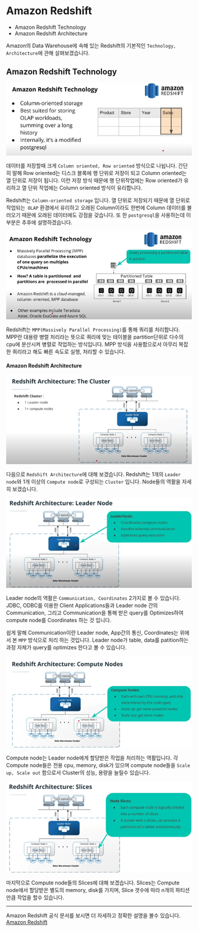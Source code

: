 # Amazon Redshift 

- Amazon Redshift Technology
- Amazon Redshift Architecture



Amazon의 Data Warehouse에 속해 있는 Redshift의 기본적인 `Technology, Architecture`에 관해 살펴보겠습니다.

## Amazon Redshift Technology

![image-20210315152515729](_image\image-20210315152515729.png)

데이터를 저장할때 크게 `Column oriented, Row oriented` 방식으로 나뉩니다. 간단히 말해 Row oriented는 디스크 블록에 행 단위로 저장이 되고 Column oriented는 열 단위로 저장이 됩니다. 이런 저장 방식 때문에 행 단위작업에는 Row oriented가 유리하고 열 단위 작업에는 Column oriented 방식이 유리합니다.

Redshift는 `Column-oriented storage` 입니다. 열 단위로 저장되기 때문에 열 단위로 작업되는` OLAP` 환경에서 유리하고 오래된 Column이라도 한번에 Column 데이터를 불러오기 때문에 오래된 데이터에도 강점을 갖습니다. 또 한 `postgresql`을 사용하는데 이 부분은  추후에 설명하겠습니다.



![image-20210315152452776](_image\image-20210315152452776.png)

Redshift는 `MPP(Massively Parallel Processing)`를 통해 쿼리를 처리합니다. MPP란 대용량 병렬 처리라는 뜻으로 쿼리에 맞는 테이블을 partition단위로 다수의 cpu에 분산시켜 병렬로 작업하는 방식입니다. MPP 방식을 사용함으로서 아무리 복잡한 쿼리라고 해도 빠른 속도로 실행, 처리할 수 있습니다.

#### Amazon Redshift Architecture

![image-20210315160406043](_image\image-20210315160406043.png)

다음으로 `Redshift Architecture`에 대해 보겠습니다. Redshift는 1개의 `Leader node`와 1개 이상의 `Compute node`로 구성되는 `Cluster` 입니다. Node들의 역활을 자세히 보겠습니다.



![image-20210315161032246](_image\image-20210315161032246.png)

Leader node의 역활은 `Communication, Coordinates` 2가지로 볼 수 있습니다.  JDBC, ODBC를 이용한 Client Applications들과 Leader node 간의 Communication,    그리고 Communication을 통해 받은 query를 Optimizes하여 compute node를 Coordinates 하는 것 입니다.  

쉽게 말해 Communication이란 Leader node, App간의 통신,  Coordinates는 위에서 본 `MPP` 방식으로 처리 하는 것입니다. Leader node가  table, data를 patition하는 과정 자체가 query를 optimizes 한다고 볼 수 있습니다.



![image-20210315162516411](_image\image-20210315162516411.png)

Compute node는 Leader node에게 할당받은 작업을 처리하는 역활입니다. 각 Compute node들은 전용 cpu, memory, disk가 있으며 compute node들을 `Scale up, Scale out` 함으로서 Cluster의 성능, 용량을 늘릴수 있습니다.



![image-20210315163329821](_image\image-20210315163329821.png)

마지막으로 Compute node들의 Slices에 대해 보겠습니다. Slices는 Compute node에서 할당받은 별도의 memory, disk를 가지며, Slice 갯수에 따라 n개의 파티션 만큼 작업을 할수 있습니다.

---

Amazon Redshift 공식 문서를 보시면 더 자세하고 정확한 설명을 볼수 있습니다.  [Amazon Redshift ](https://docs.aws.amazon.com/ko_kr/redshift/latest/dg/c_high_level_system_architecture.html)


